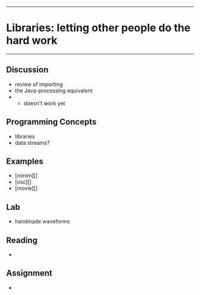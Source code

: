 --------------------------------
# Libraries: letting other people do the hard work
--------------------------------

## Discussion
- review of importing
- the Java-processing equivalent
- * doesn't work yet

## Programming Concepts
- libraries
- data streams?
 
## Examples
- [minim][]
- [osc][]
- [movie][]

## Lab
- handmade waveforms

<!--
- [handmade waveforms][]
-->

## Reading
-  

## Assignment
- 
